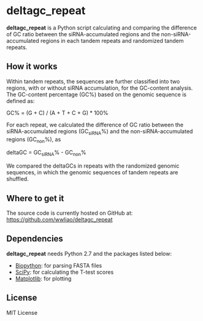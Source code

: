 # deltagc_repeat
**deltagc_repeat** is a Python script calculating and comparing the difference 
of GC ratio between the siRNA-accumulated regions and the non-siRNA-accumulated
 regions in each tandem repeats and randomized tandem repeats.

## How it works
Within tandem repeats, the sequences are further classified into two regions, 
with or without siRNA accumulation, for the GC-content analysis. The GC-content
percentage (GC%) based on the genomic sequence is defined as:

GC% = (G + C) / (A + T + C + G) * 100%

For each repeat, we calculated the difference of GC ratio between the 
siRNA-accumulated regions (GC<sub>siRNA</sub>%) and the non-siRNA-accumulated regions 
(GC<sub>non</sub>%), as 

deltaGC = GC<sub>siRNA</sub>% - GC<sub>non</sub>% 

We compared the deltaGCs in repeats with the randomized genomic sequences, in 
which the genomic sequences of tandem repeats are shuffled.

## Where to get it
The source code is currently hosted on GitHub at: 
https://github.com/wwliao/deltagc_repeat

## Dependencies
**deltagc_repeat** needs Python 2.7 and the packages listed below:
- [Biopython](www.biopython.org/): for parsing FASTA files
- [SciPy](http://www.scipy.org): for calculating the T-test scores
- [Matplotlib](http://matplotlib.sourceforge.net/): for plotting


## License
MIT License

